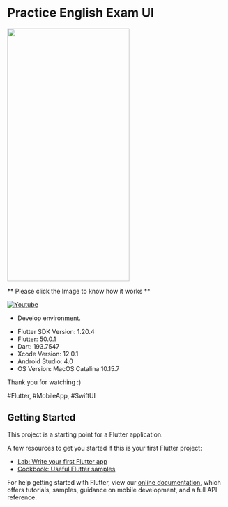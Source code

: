# Practice English Exam UI

<img src="https://github.com/loydkim/Flutter_Practicing_UI/blob/main/promotion_ios.gif" width="280" height="580">

** Please click the Image to know how it works **

[![Youtube](https://img.youtube.com/vi/p3kUPVhVaL4/0.jpg)](https://youtu.be/p3kUPVhVaL4)

* Develop environment.

- Flutter SDK Version: 1.20.4
- Flutter: 50.0.1
- Dart: 193.7547
- Xcode Version: 12.0.1
- Android Studio: 4.0
- OS Version: MacOS Catalina 10.15.7

Thank you for watching :)

#Flutter, #MobileApp, #SwiftUI

## Getting Started

This project is a starting point for a Flutter application.

A few resources to get you started if this is your first Flutter project:

- [Lab: Write your first Flutter app](https://flutter.dev/docs/get-started/codelab)
- [Cookbook: Useful Flutter samples](https://flutter.dev/docs/cookbook)

For help getting started with Flutter, view our
[online documentation](https://flutter.dev/docs), which offers tutorials,
samples, guidance on mobile development, and a full API reference.
